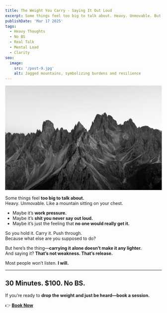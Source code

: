 ```yaml
---
title: The Weight You Carry - Saying It Out Loud
excerpt: Some things feel too big to talk about. Heavy. Unmovable. But carrying it alone doesn’t make it any lighter. No scripts. No judgment. No BS. Just space to say what’s really on your mind.
publishDate: 'Mar 17 2025'
tags:
  - Heavy Thoughts
  - No BS
  - Real Talk
  - Mental Load
  - Clarity
seo:
  image:
    src: '/post-9.jpg'
    alt: Jagged mountains, symbolizing burdens and resilience
---
```


![Jagged mountains, symbolizing burdens and resilience](/post-9.jpg)

Some things feel **too big to talk about.**  
Heavy. Unmovable. Like a mountain sitting on your chest.  

- Maybe it’s **work pressure.**  
- Maybe it’s **shit you never say out loud.**  
- Maybe it’s just the feeling that **no one would really get it.**  

So you hold it. Carry it. Push through.  
Because what else are you supposed to do?  

But here’s the thing—**carrying it alone doesn’t make it any lighter.**  
And saying it? **That’s not weakness. That’s release.**  

Most people won’t listen. **I will.**  

---

## **30 Minutes. $100. No BS.**  
If you’re ready to **drop the weight and just be heard—book a session.**  

👉 [**Book Now**](https://calendly.com/listen-no-bs/30min/)
